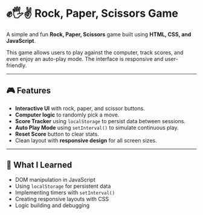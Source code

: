 # ✊🖐✌ Rock, Paper, Scissors Game

A simple and fun **Rock, Paper, Scissors** game built using **HTML, CSS, and JavaScript**.

This game allows users to play against the computer, track scores, and even enjoy an auto-play mode. The interface is responsive and user-friendly.

---

## 🎮 Features

- **Interactive UI** with rock, paper, and scissor buttons.
- **Computer logic** to randomly pick a move.
- **Score Tracker** using `localStorage` to persist data between sessions.
- **Auto Play Mode** using `setInterval()` to simulate continuous play.
- **Reset Score** button to clear stats.
- Clean layout with **responsive design** for all screen sizes.

---

## 🧠 What I Learned

- DOM manipulation in JavaScript  
- Using `localStorage` for persistent data  
- Implementing timers with `setInterval()`  
- Creating responsive layouts with CSS  
- Logic building and debugging

